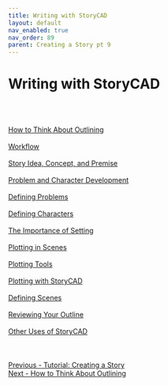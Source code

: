 ```yaml
---
title: Writing with StoryCAD
layout: default
nav_enabled: true
nav_order: 89
parent: Creating a Story pt 9
---
```

# Writing with StoryCAD #
 <br/>
 <br/>

[How to Think About Outlining](How_to_Think_About_Outlining.md) <br/><br/>
[Workflow](Workflow.md) <br/><br/>
[Story Idea, Concept, and Premise](Story_Idea,_Concept,_and_Premise.md) <br/><br/>
[Problem and Character Development](Problem_and_Character_Development.md) <br/><br/>
[Defining Problems](Defining_Problems.md) <br/><br/>
[Defining Characters](Defining_Characters.md) <br/><br/>
[The Importance of Setting](The_Importance_of_Setting.md) <br/><br/>
[Plotting in Scenes](Plotting_in_Scenes.md) <br/><br/>
[Plotting Tools](Plotting_Tools.md) <br/><br/>
[Plotting with StoryCAD](Plotting_with_StoryCAD.md) <br/><br/>
[Defining Scenes](Defining_Scenes.md) <br/><br/>
[Reviewing Your Outline](Reviewing_Your_Outline.md) <br/><br/>
[Other Uses of StoryCAD](Other_Uses_of_StoryCAD.md) <br/><br/>
 <br/>
 <br/>
[Previous - Tutorial: Creating a Story](Tutorial_Creating_a_Story.md) <br/>
[Next - How to Think About Outlining](How_to_Think_About_Outlining.md) <br/>
